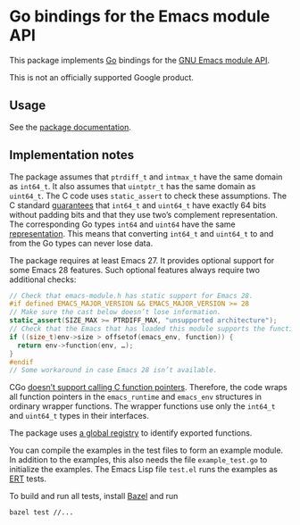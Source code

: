 # Go bindings for the Emacs module API

This package implements [Go](https://golang.org/) bindings for the [GNU Emacs
module API](https://phst.eu/emacs-modules).

This is not an officially supported Google product.

## Usage

See the [package documentation][].

[package documentation]: https://godoc.org/github.com/phst/emacs

## Implementation notes

The package assumes that `ptrdiff_t` and `intmax_t` have the same domain as
`int64_t`.  It also assumes that `uintptr_t` has the same domain as `uint64_t`.
The C code uses `static_assert` to check these assumptions.  The C standard
[guarantees](https://en.cppreference.com/w/c/types/integer) that `int64_t` and
`uint64_t` have exactly 64 bits without padding bits and that they use two’s
complement representation.  The corresponding Go types `int64` and `uint64`
have the same [representation](https://golang.org/ref/spec#Numeric_types).
This means that converting `int64_t` and `uint64_t` to and from the Go types
can never lose data.

The package requires at least Emacs 27.  It provides optional support for some
Emacs 28 features.  Such optional features always require two additional
checks:

```c
// Check that emacs-module.h has static support for Emacs 28.
#if defined EMACS_MAJOR_VERSION && EMACS_MAJOR_VERSION >= 28
// Make sure the cast below doesn’t lose information.
static_assert(SIZE_MAX >= PTRDIFF_MAX, "unsupported architecture");
// Check that the Emacs that has loaded this module supports the function.
if ((size_t)env->size > offsetof(emacs_env, function)) {
  return env->function(env, …);
}
#endif
// Some workaround in case Emacs 28 isn’t available.
```

CGo [doesn’t support calling C function
pointers](https://golang.org/cmd/cgo/#hdr-Go_references_to_C).  Therefore, the
code wraps all function pointers in the `emacs_runtime` and `emacs_env`
structures in ordinary wrapper functions.  The wrapper functions use only the
`int64_t` and `uint64_t` types in their interfaces.

The package uses [a global
registry](https://github.com/golang/go/wiki/cgo#function-variables) to identify
exported functions.

You can compile the examples in the test files to form an example module.  In
addition to the examples, this also needs the file `example_test.go` to
initialize the examples.  The Emacs Lisp file `test.el` runs the examples as
[ERT](https://www.gnu.org/software/emacs/manual/html_node/ert/index.html)
tests.

To build and run all tests, install [Bazel][] and run

```shell
bazel test //...
```

[Bazel]: https://bazel.build/
